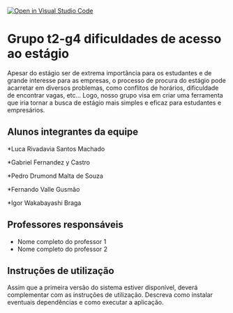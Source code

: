 [![Open in Visual Studio Code](https://classroom.github.com/assets/open-in-vscode-c66648af7eb3fe8bc4f294546bfd86ef473780cde1dea487d3c4ff354943c9ae.svg)](https://classroom.github.com/online_ide?assignment_repo_id=7681774&assignment_repo_type=AssignmentRepo)
# Grupo t2-g4 dificuldades de acesso ao estágio

Apesar do estágio ser de extrema importância para os estudantes e de grande interesse para as empresas, o processo de procura do estágio pode acarretar em diversos problemas, como conflitos de horários, dificuldade de encontrar vagas, etc...
Logo, nosso grupo visa em criar uma ferramenta que iria tornar a busca de estágio mais simples e eficaz para estudantes e empresários.

## Alunos integrantes da equipe

*Luca Rivadavia Santos Machado 

*Gabriel Fernandez y Castro

*Pedro Drumond Malta de Souza

*Fernando Valle Gusmão

*Igor Wakabayashi Braga

## Professores responsáveis

* Nome completo do professor 1
* Nome completo do professor 2

## Instruções de utilização

Assim que a primeira versão do sistema estiver disponível, deverá complementar com as instruções de utilização. Descreva como instalar eventuais dependências e como executar a aplicação.
